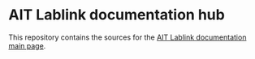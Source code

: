 # AIT Lablink documentation hub

This repository contains the sources for the [AIT Lablink documentation main page](https://ait-lablink.readthedocs.io/).
